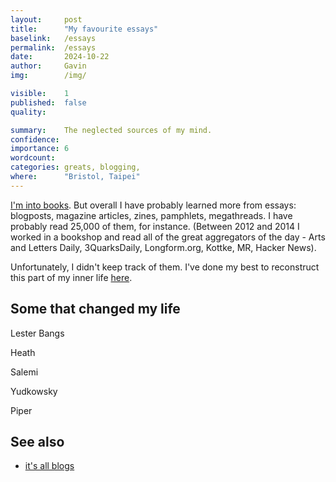 ```yaml
---
layout:     post
title:      "My favourite essays"
baselink:   /essays
permalink:  /essays
date:       2024-10-22
author:     Gavin   
img:        /img/

visible:    1
published:  false
quality:    

summary:    The neglected sources of my mind.
confidence: 
importance: 6
wordcount:  
categories: greats, blogging, 
where:      "Bristol, Taipei"
---
```


<a href="https://www.goodreads.com/user/show/68316850-gavin">I'm into books</a>. But overall I have probably learned more from essays: blogposts, magazine articles, zines, pamphlets, megathreads. I have probably read 25,000 of them, for instance. (Between 2012 and 2014 I worked in a bookshop and read all of the great aggregators of the day - Arts and Letters Daily, 3QuarksDaily, Longform.org, Kottke, MR, Hacker News).

Unfortunately, I didn't keep track of them. I've done my best to reconstruct this part of my inner life <a href="https://docs.google.com/spreadsheets/d/1Vr67rBaFwTnEDeUOXYZRrP4QD34150P2HHE1QsAbfMI/edit?gid=0#gid=0">here</a>.

## Some that changed my life

Lester Bangs

Heath

Salemi

Yudkowsky

Piper



## See also 

* <a href="/blogging-theory-of-everything">it's all blogs</a>